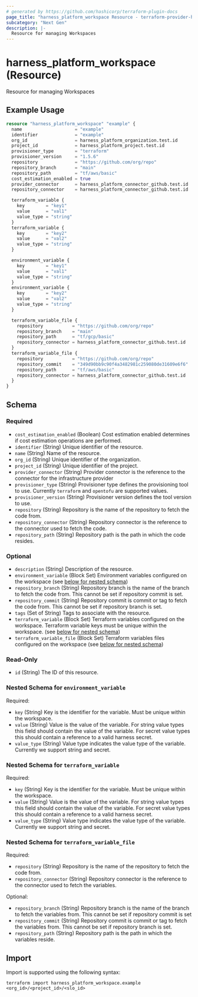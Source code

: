 ```yaml
---
# generated by https://github.com/hashicorp/terraform-plugin-docs
page_title: "harness_platform_workspace Resource - terraform-provider-harness"
subcategory: "Next Gen"
description: |-
  Resource for managing Workspaces
---
```


# harness_platform_workspace (Resource)

Resource for managing Workspaces

## Example Usage

```terraform
resource "harness_platform_workspace" "example" {
  name                    = "example"
  identifier              = "example"
  org_id                  = harness_platform_organization.test.id
  project_id              = harness_platform_project.test.id
  provisioner_type        = "terraform"
  provisioner_version     = "1.5.6"
  repository              = "https://github.com/org/repo"
  repository_branch       = "main"
  repository_path         = "tf/aws/basic"
  cost_estimation_enabled = true
  provider_connector      = harness_platform_connector_github.test.id
  repository_connector    = harness_platform_connector_github.test.id

  terraform_variable {
    key        = "key1"
    value      = "val1"
    value_type = "string"
  }
  terraform_variable {
    key        = "key2"
    value      = "val2"
    value_type = "string"
  }

  environment_variable {
    key        = "key1"
    value      = "val1"
    value_type = "string"
  }
  environment_variable {
    key        = "key2"
    value      = "val2"
    value_type = "string"
  }

  terraform_variable_file {
    repository           = "https://github.com/org/repo"
    repository_branch    = "main"
    repository_path      = "tf/gcp/basic"
    repository_connector = harness_platform_connector_github.test.id
  }
  terraform_variable_file {
    repository           = "https://github.com/org/repo"
    repository_commit    = "349d90bb9c90f4a3482981c259080de31609e6f6"
    repository_path      = "tf/aws/basic"
    repository_connector = harness_platform_connector_github.test.id
  }
}
```

<!-- schema generated by tfplugindocs -->
## Schema

### Required

- `cost_estimation_enabled` (Boolean) Cost estimation enabled determines if cost estimation operations are performed.
- `identifier` (String) Unique identifier of the resource.
- `name` (String) Name of the resource.
- `org_id` (String) Unique identifier of the organization.
- `project_id` (String) Unique identifier of the project.
- `provider_connector` (String) Provider connector is the reference to the connector for the infrastructure provider
- `provisioner_type` (String) Provisioner type defines the provisioning tool to use. Currently `terraform` and `opentofu` are supported values.
- `provisioner_version` (String) Provisioner version defines the tool version to use. 
- `repository` (String) Repository is the name of the repository to fetch the code from.
- `repository_connector` (String) Repository connector is the reference to the connector used to fetch the code.
- `repository_path` (String) Repository path is the path in which the code resides.

### Optional

- `description` (String) Description of the resource.
- `environment_variable` (Block Set) Environment variables configured on the workspace (see [below for nested schema](#nestedblock--environment_variable))
- `repository_branch` (String) Repository branch is the name of the branch to fetch the code from. This cannot be set if repository commit is set.
- `repository_commit` (String) Repository commit is commit or tag to fetch the code from. This cannot be set if repository branch is set.
- `tags` (Set of String) Tags to associate with the resource.
- `terraform_variable` (Block Set) Terraform variables configured on the workspace. Terraform variable keys must be unique within the workspace. (see [below for nested schema](#nestedblock--terraform_variable))
- `terraform_variable_file` (Block Set) Terraform variables files configured on the workspace (see [below for nested schema](#nestedblock--terraform_variable_file))

### Read-Only

- `id` (String) The ID of this resource.

<a id="nestedblock--environment_variable"></a>
### Nested Schema for `environment_variable`

Required:

- `key` (String) Key is the identifier for the variable. Must be unique within the workspace.
- `value` (String) Value is the value of the variable. For string value types this field should contain the value of the variable. For secret value types this should contain a reference to a valid harness secret.
- `value_type` (String) Value type indicates the value type of the variable. Currently we support string and secret.


<a id="nestedblock--terraform_variable"></a>
### Nested Schema for `terraform_variable`

Required:

- `key` (String) Key is the identifier for the variable. Must be unique within the workspace.
- `value` (String) Value is the value of the variable. For string value types this field should contain the value of the variable. For secret value types this should contain a reference to a valid harness secret.
- `value_type` (String) Value type indicates the value type of the variable. Currently we support string and secret.


<a id="nestedblock--terraform_variable_file"></a>
### Nested Schema for `terraform_variable_file`

Required:

- `repository` (String) Repository is the name of the repository to fetch the code from.
- `repository_connector` (String) Repository connector is the reference to the connector used to fetch the variables.

Optional:

- `repository_branch` (String) Repository branch is the name of the branch to fetch the variables from. This cannot be set if repository commit is set
- `repository_commit` (String) Repository commit is commit or tag to fetch the variables from. This cannot be set if repository branch is set.
- `repository_path` (String) Repository path is the path in which the variables reside.

## Import

Import is supported using the following syntax:

```shell
terraform import harness_platform_workspace.example <org_id>/<project_id>/<slo_id>
```
